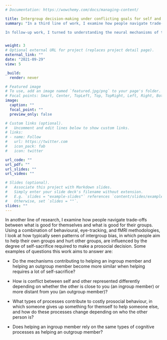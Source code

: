 ```yaml
---
# Documentation: https://wowchemy.com/docs/managing-content/

title: Intergroup decision-making under conflicting goals for self and other
summary: "In a third line of work, I examine how people navigate trade-offs between their goals to help themselves, to help their ingroup members, and to help or hurt outgroup members (Allidina & Cunningham, 2024, JESP). In a series of behavioural and eye-tracking experiments, I found that different goals are pursued in a sequential manner: when people are unable to help themselves, they shift their attention to their ingroup (but not to the outgroup), greatly increasing the amount they try to help their own group members.

In follow-up work, I turned to understanding the neural mechanisms of these effects. I am currently using neuroimaging to examine the differential processes involved in navigating self-other tradeoffs for ingroup and outgroup members."


weight: 3
# Optional external URL for project (replaces project detail page).
external_link: ""
date: "2021-09-29"
view: 5

_build:
  render: never

# Featured image
# To use, add an image named `featured.jpg/png` to your page's folder.
# Focal points: Smart, Center, TopLeft, Top, TopRight, Left, Right, BottomLeft, Bottom, BottomRight.
image:
  caption: ""
  focal_point: ""
  preview_only: false

# Custom links (optional).
#   Uncomment and edit lines below to show custom links.
# links:
# - name: Follow
#   url: https://twitter.com
#   icon_pack: fab
#   icon: twitter

url_code: ""
url_pdf: ""
url_slides: ""
url_video: ""

# Slides (optional).
#   Associate this project with Markdown slides.
#   Simply enter your slide deck's filename without extension.
#   E.g. `slides = "example-slides"` references `content/slides/example-slides.md`.
#   Otherwise, set `slides = ""`.
slides: ""
---
```


In another line of research, I examine how people navigate trade-offs between what is good for themselves and what is good for their groups. Using a combination of behavioural, eye-tracking, and fMRI methodologies, I look at how typically seen patterns of intergroup bias, in which people aim to help their own groups and hurt other groups, are influenced by the degree of self-sacrifice required to make a prosocial decision. Some examples of questions this work aims to answer are:

- Do the mechanisms contributing to helping an ingroup member and helping an outgroup member become more similar when helping requires a lot of self-sacrifice? 

- How is conflict between self and other represented differently depending on whether the other is close to you (an ingroup member) or more distant from you (an outgroup member)? 

- What types of processes contribute to costly prosocial behaviour, in which someone gives up something for themself to help someone else, and how do these processes change depending on who the other person is? 

- Does helping an ingroup member rely on the same types of cognitive processes as helping an outgroup member?